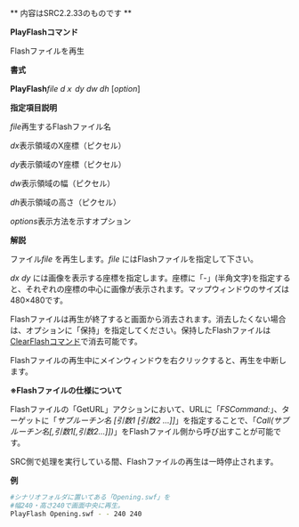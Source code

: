 ** 内容はSRC2.2.33のものです **

**PlayFlashコマンド**

Flashファイルを再生

**書式**

**PlayFlash***file dｘ dy dw dh* [*option*]

**指定項目説明**

*file*再生するFlashファイル名

*dx*表示領域のX座標（ピクセル）

*dy*表示領域のY座標（ピクセル）

*dw*表示領域の幅（ピクセル）

*dh*表示領域の高さ（ピクセル）

*options*表示方法を示すオプション

**解説**

ファイル*file* を再生します。*file* にはFlashファイルを指定して下さい。

*dx dy* には画像を表示する座標を指定します。座標に「-」(半角文字)を指定すると、それぞれの座標の中心に画像が表示されます。マップウィンドウのサイズは480×480です。

Flashファイルは再生が終了すると画面から消去されます。消去したくない場合は、オプションに「保持」を指定してください。保持したFlashファイルは[ClearFlashコマンド](ClearFlashコマンド.md)で消去可能です。

Flashファイルの再生中にメインウィンドウを右クリックすると、再生を中断します。

**※Flashファイルの仕様について**

Flashファイルの「GetURL」アクションにおいて、URLに「*FSCommand:*」、ターゲットに「*サブルーチン名 [引数1 [引数2 …]]*」を指定することで、「*Call(サブルーチン名[,引数1[,引数2…]])*」をFlashファイル側から呼び出すことが可能です。

SRC側で処理を実行している間、Flashファイルの再生は一時停止されます。

**例**
```sh
#シナリオフォルダに置いてある「Opening.swf」を
#幅240・高さ240で画面中央に再生。
PlayFlash Opening.swf - - 240 240
```

